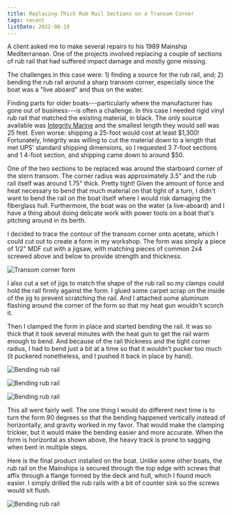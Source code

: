 ```yaml
---
title: Replacing Thick Rub Rail Sections on a Transom Corner
tags: recent
listDate: 2022-08-19
---
```


A client asked me to make several repairs to his 1989 Mainship Mediterranean.
One of the projects involved replacing a couple of sections of rub rail that had suffered impact
damage and mostly gone missing.

The challenges in this case were: 1) finding a source for the rub rail, and; 2) bending the rub
rail around a sharp transom corner, especially since  the boat was a "live aboard" and thus on the water.

Finding parts for older boats---particularly where the manufacturer has gone out of business---is
often a challenge. In this case I needed rigid vinyl rub rail that matched the existing material, in black.
The only source available was [Integrity Marine](https://www.integritymarinecorp.com) and the smallest
length they would sell was 25 feet. Even worse: shipping a 25-foot would cost at least $1,300!
Fortunately, Integrity was willing to cut the material down to a length that met UPS' standard shipping
dimensions, so I requested 3 7-foot sections and 1 4-foot section, and shipping came down to around $50.

One of the two sections to be replaced was around the starboard corner of the stern transom. The corner radius
was approximately 3.5" and the rub rail itself was around 1.75" thick. Pretty tight! Given the amount of
force and heat necessary to bend that much material on that tight of a turn, I didn't want to bend the rail
on the boat itself where I would risk damaging the fiberglass hull. Furthermore, the boat was on the water
(a live-aboard)
and I have a thing about doing delicate work with power tools on a boat that's pitching around in its berth.

I decided to trace the contour of the transom corner onto acetate, which I could cut out to create a form
in my workshop. The form was simply a piece of 1/2" MDF cut with a jigsaw, with matching pieces of common 2x4
screwed above and below to provide strength and thickness. 

![Transom corner form](images/rub-rail/mainship-stern-form-web.jpg "Assembling a form for the transom corner from MDF and common 2x4")

I also cut a set of jigs to match the shape of the rub rail so my clamps could hold the rail firmly against the form.
I glued some carpet scrap on the inside of the jig to prevent scratching the rail.
And I attached some aluminum flashing around
the corner of the form so that my heat gun wouldn't scorch it.

Then I clamped the form in place and started bending the rail. It was so thick that it took several minutes with the heat gun
to get the rail warm enough to bend. And because of the rail thickness and the tight corner radius, I had to
bend just a bit at a time so that it wouldn't pucker too much (it puckered nonetheless, and I pushed it
back in place by hand).

![Bending rub rail](images/rub-rail/bend1-web.jpg "Starting to bend the rail around the corner. Note the flashing on the form and the jigs on the clamps")

![Bending rub rail](images/rub-rail/bend3-web.jpg "Continuing the corner bend and adjusting clamps as I go")

![Bending rub rail](images/rub-rail/bend4-web.jpg "Bending complete")

This all went fairly well. The one thing I would do different next time is to turn the form 90 degrees so
that the bending happened vertically instead of horizontally, and gravity worked in my favor. That would make
the clamping trickier, but it would make the bending easier and more accurate. When the form is horizontal
as shown above, the heavy track is prone to sagging when bent in multiple steps.

Here is the final product installed on the boat. Unlike some other boats, the rub rail on the Mainships is secured
through the top edge with screws that affix through a flange formed by the deck and hull, which I found much easier.
I simply drilled the rub rails with a bit of counter sink so the screws would sit flush.

![Bending rub rail](images/rub-rail/final-rubrail-stern-web.jpg "Bent rub rail installed on stern")




